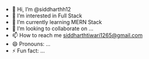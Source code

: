- 👋 Hi, I’m @siddharthh12
- 👀 I’m interested in Full Stack
- 🌱 I’m currently learning MERN Stack
- 💞️ I’m looking to collaborate on ...
- 📫 How to reach me siddharthtiwari1265@gmail.com
- 😄 Pronouns: ...
- ⚡ Fun fact: ...

<!---
siddharthh12/siddharthh12 is a ✨ special ✨ repository because its `README.md` (this file) appears on your GitHub profile.
You can click the Preview link to take a look at your changes.
--->
